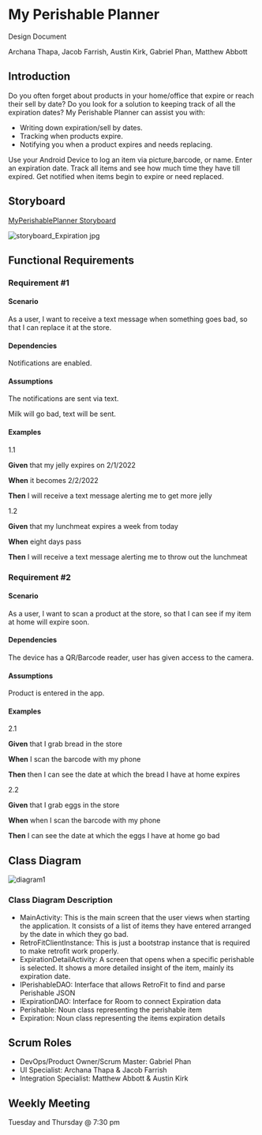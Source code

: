 # My Perishable Planner

Design Document

Archana Thapa, Jacob Farrish, Austin Kirk, Gabriel Phan, Matthew Abbott

## Introduction

Do you often forget about products in your home/office that expire or reach their sell by date? Do you look for a solution to keeping track of all the expiration dates? My Perishable Planner can assist you with:

- Writing down expiration/sell by dates.
- Tracking when products expire.
- Notifying you when a product expires and needs replacing.

Use your Android Device to log an item via picture,barcode, or name. Enter an expiration date. Track all items and see how much time they have till expired. Get notified when items begin to expire or need replaced.

## Storyboard
[MyPerishablePlanner Storyboard](https://projects.invisionapp.com/prototype/ExpirationApp-ckz1rt95r000z1k01yx12rfn7/play/b63ecb76)  

![storyboard_Expiration jpg](https://user-images.githubusercontent.com/83916583/151725052-1169ad71-f04e-4be2-bd54-57cfdd457223.png)
## Functional Requirements

### Requirement #1

#### Scenario

As a user, I want to receive a text message when something goes bad, so that I can replace it at the store.

#### Dependencies

Notifications are enabled.

#### Assumptions

The notifications are sent via text.

Milk will go bad, text will be sent.

#### Examples

1.1

**Given**  that my jelly expires on 2/1/2022

**When**   it becomes 2/2/2022

**Then**  I will receive a text message alerting me to get more jelly

1.2

**Given**  that my lunchmeat expires a week from today

**When**   eight days pass

**Then**   I will receive a text message alerting me to throw out the lunchmeat

### Requirement #2

#### Scenario

As a user, I want to scan a product at the store, so that I can see if my item at home will expire soon.

#### Dependencies

The device has a QR/Barcode reader, user has given access to the camera.

#### Assumptions

Product is entered in the app.

#### Examples

2.1

**Given**  that I grab bread in the store

**When**   I scan the barcode with my phone

**Then**   then I can see the date at which the bread I have at home expires

2.2

**Given**  that I grab eggs in the store

**When**   when I scan the barcode with my phone

**Then**   I can see the date at which the eggs I have at home go bad

## Class Diagram

![diagram1](https://user-images.githubusercontent.com/97859319/151725647-71096518-1fd8-420e-a3b8-6d3e14dec8b7.png)

### Class Diagram Description

- MainActivity: This is the main screen that the user views when starting the application. It consists of a list of items they have entered arranged by the date in which they go bad.
- RetroFitClientInstance: This is just a bootstrap instance that is required to make retrofit work properly.
- ExpirationDetailActivity: A screen that opens when a specific perishable is selected. It shows a more detailed insight of the item, mainly its expiration date.
- IPerishableDAO: Interface that allows RetroFit to find and parse Perishable JSON
- IExpirationDAO: Interface for Room to connect Expiration data
- Perishable: Noun class representing the perishable item
- Expiration: Noun class representing the items expiration details

## Scrum Roles

- DevOps/Product Owner/Scrum Master: Gabriel Phan
- UI Specialist: Archana Thapa & Jacob Farrish
- Integration Specialist: Matthew Abbott & Austin Kirk

## Weekly Meeting

Tuesday and Thursday @ 7:30 pm

